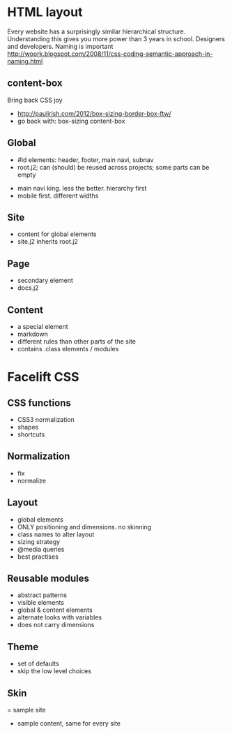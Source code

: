 
# HTML layout

Every website has a surprisingly similar hierarchical structure.
Understanding this gives you more power than 3 years in school.
Designers and developers.
Naming is important
   http://woork.blogspot.com/2008/11/css-coding-semantic-approach-in-naming.html

## content-box

Bring back CSS joy
- http://paulirish.com/2012/box-sizing-border-box-ftw/
- go back with: box-sizing content-box

## Global
- #id elements: header, footer, main navi, subnav
- root.j2; can (should) be reused across projects; some parts can be empty

* main navi king. less the better. hierarchy first
* mobile first. different widths

## Site
- content for global elements
- site.j2 inherits root.j2

## Page
- secondary element
- docs.j2

## Content
- a special element
- markdown
- different rules than other parts of the site
- contains .class elements / modules


# Facelift CSS

## CSS functions
- CSS3 normalization
- shapes
- shortcuts

## Normalization
- fix
- normalize

## Layout
- global elements
- ONLY positioning and dimensions. no skinning
- class names to alter layout
- sizing strategy
- @media queries
- best practises

## Reusable modules
- abstract patterns
- visible elements
- global & content elements
- alternate looks with variables
- does not carry dimensions

## Theme
- set of defaults
- skip the low level choices

## Skin
= sample site
- sample content, same for every site

